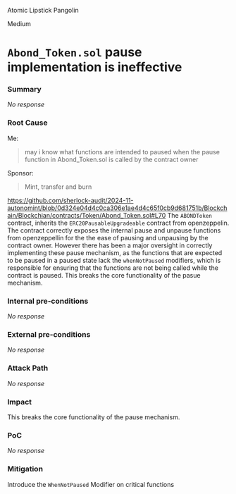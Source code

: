Atomic Lipstick Pangolin

Medium

# `Abond_Token.sol` pause implementation is ineffective

### Summary

_No response_

### Root Cause
Me:
>may i know what functions are intended to paused when the pause function in Abond_Token.sol  is called by the contract owner

Sponsor:
>Mint, transfer and burn

https://github.com/sherlock-audit/2024-11-autonomint/blob/0d324e04d4c0ca306e1ae4d4c65f0cb9d681751b/Blockchain/Blockchian/contracts/Token/Abond_Token.sol#L70
The `ABONDToken` contract, inherits the `ERC20PausableUpgradeable` contract from openzeppelin. The contract correctly exposes the internal pause and unpause functions from openzeppellin for the the ease of pausing and unpausing by the contract owner. However there has been a major oversight in correctly implementing these pause mechanism, as the functions that are expected to be paused in a paused state lack the `whenNotPaused` modifiers, which is responsible for ensuring that the functions are not being called while the contract is paused. 
This breaks the core functionality of the pasue mechanism. 

### Internal pre-conditions

_No response_

### External pre-conditions

_No response_

### Attack Path

_No response_

### Impact

This breaks the core functionality of the pause mechanism.

### PoC

_No response_

### Mitigation

Introduce the `WhenNotPaused` Modifier on critical functions 